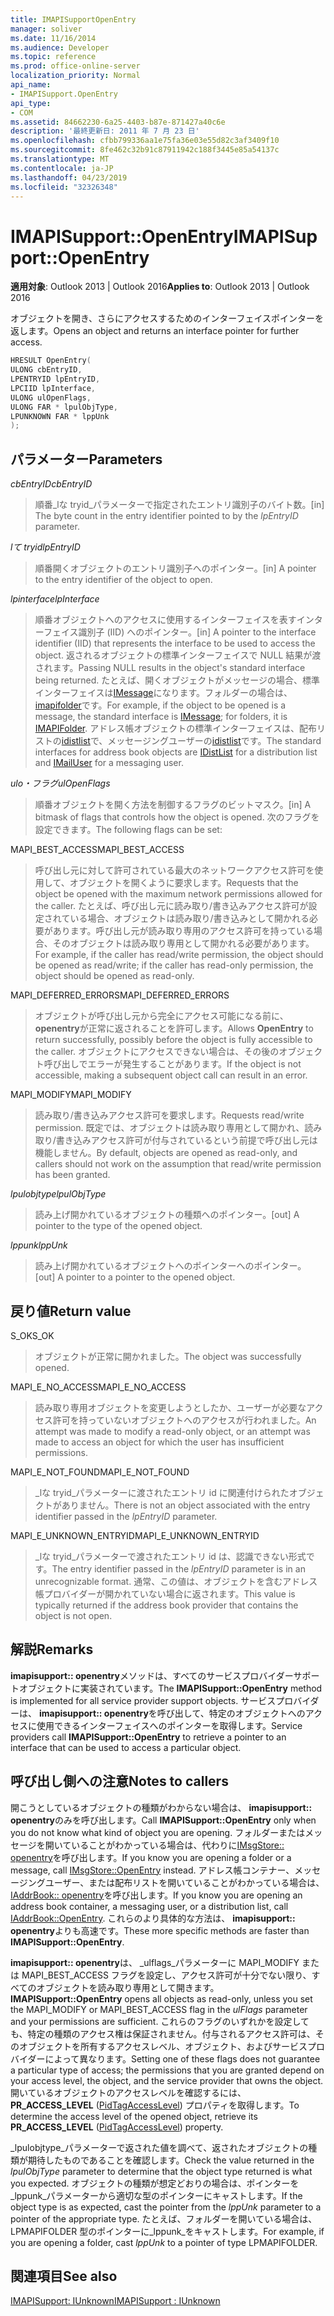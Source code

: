 ```yaml
---
title: IMAPISupportOpenEntry
manager: soliver
ms.date: 11/16/2014
ms.audience: Developer
ms.topic: reference
ms.prod: office-online-server
localization_priority: Normal
api_name:
- IMAPISupport.OpenEntry
api_type:
- COM
ms.assetid: 84662230-6a25-4403-b87e-871427a40c6e
description: '最終更新日: 2011 年 7 月 23 日'
ms.openlocfilehash: cfbb799336aa1e75fa36e03e55d82c3af3409f10
ms.sourcegitcommit: 8fe462c32b91c87911942c188f3445e85a54137c
ms.translationtype: MT
ms.contentlocale: ja-JP
ms.lasthandoff: 04/23/2019
ms.locfileid: "32326348"
---
```

# <a name="imapisupportopenentry"></a><span data-ttu-id="1f15a-103">IMAPISupport::OpenEntry</span><span class="sxs-lookup"><span data-stu-id="1f15a-103">IMAPISupport::OpenEntry</span></span>

  
  
<span data-ttu-id="1f15a-104">**適用対象**: Outlook 2013 | Outlook 2016</span><span class="sxs-lookup"><span data-stu-id="1f15a-104">**Applies to**: Outlook 2013 | Outlook 2016</span></span> 
  
<span data-ttu-id="1f15a-105">オブジェクトを開き、さらにアクセスするためのインターフェイスポインターを返します。</span><span class="sxs-lookup"><span data-stu-id="1f15a-105">Opens an object and returns an interface pointer for further access.</span></span> 
  
```cpp
HRESULT OpenEntry(
ULONG cbEntryID,
LPENTRYID lpEntryID,
LPCIID lpInterface,
ULONG ulOpenFlags,
ULONG FAR * lpulObjType,
LPUNKNOWN FAR * lppUnk
);
```

## <a name="parameters"></a><span data-ttu-id="1f15a-106">パラメーター</span><span class="sxs-lookup"><span data-stu-id="1f15a-106">Parameters</span></span>

 <span data-ttu-id="1f15a-107">_cbEntryID_</span><span class="sxs-lookup"><span data-stu-id="1f15a-107">_cbEntryID_</span></span>
  
> <span data-ttu-id="1f15a-108">順番_lな tryid_パラメーターで指定されたエントリ識別子のバイト数。</span><span class="sxs-lookup"><span data-stu-id="1f15a-108">[in] The byte count in the entry identifier pointed to by the  _lpEntryID_ parameter.</span></span> 
    
 <span data-ttu-id="1f15a-109">_lて tryid_</span><span class="sxs-lookup"><span data-stu-id="1f15a-109">_lpEntryID_</span></span>
  
> <span data-ttu-id="1f15a-110">順番開くオブジェクトのエントリ識別子へのポインター。</span><span class="sxs-lookup"><span data-stu-id="1f15a-110">[in] A pointer to the entry identifier of the object to open.</span></span>
    
 <span data-ttu-id="1f15a-111">_lpinterface_</span><span class="sxs-lookup"><span data-stu-id="1f15a-111">_lpInterface_</span></span>
  
> <span data-ttu-id="1f15a-112">順番オブジェクトへのアクセスに使用するインターフェイスを表すインターフェイス識別子 (IID) へのポインター。</span><span class="sxs-lookup"><span data-stu-id="1f15a-112">[in] A pointer to the interface identifier (IID) that represents the interface to be used to access the object.</span></span> <span data-ttu-id="1f15a-113">返されるオブジェクトの標準インターフェイスで NULL 結果が渡されます。</span><span class="sxs-lookup"><span data-stu-id="1f15a-113">Passing NULL results in the object's standard interface being returned.</span></span> <span data-ttu-id="1f15a-114">たとえば、開くオブジェクトがメッセージの場合、標準インターフェイスは[IMessage](imessageimapiprop.md)になります。フォルダーの場合は、 [imapifolder](imapifolderimapicontainer.md)です。</span><span class="sxs-lookup"><span data-stu-id="1f15a-114">For example, if the object to be opened is a message, the standard interface is [IMessage](imessageimapiprop.md); for folders, it is [IMAPIFolder](imapifolderimapicontainer.md).</span></span> <span data-ttu-id="1f15a-115">アドレス帳オブジェクトの標準インターフェイスは、配布リストの[idistlist](idistlistimapicontainer.md)で、メッセージングユーザーの[idistlist](imailuserimapiprop.md)です。</span><span class="sxs-lookup"><span data-stu-id="1f15a-115">The standard interfaces for address book objects are [IDistList](idistlistimapicontainer.md) for a distribution list and [IMailUser](imailuserimapiprop.md) for a messaging user.</span></span> 
    
 <span data-ttu-id="1f15a-116">_ulo・フラグ_</span><span class="sxs-lookup"><span data-stu-id="1f15a-116">_ulOpenFlags_</span></span>
  
> <span data-ttu-id="1f15a-117">順番オブジェクトを開く方法を制御するフラグのビットマスク。</span><span class="sxs-lookup"><span data-stu-id="1f15a-117">[in] A bitmask of flags that controls how the object is opened.</span></span> <span data-ttu-id="1f15a-118">次のフラグを設定できます。</span><span class="sxs-lookup"><span data-stu-id="1f15a-118">The following flags can be set:</span></span>
    
<span data-ttu-id="1f15a-119">MAPI_BEST_ACCESS</span><span class="sxs-lookup"><span data-stu-id="1f15a-119">MAPI_BEST_ACCESS</span></span> 
  
> <span data-ttu-id="1f15a-120">呼び出し元に対して許可されている最大のネットワークアクセス許可を使用して、オブジェクトを開くように要求します。</span><span class="sxs-lookup"><span data-stu-id="1f15a-120">Requests that the object be opened with the maximum network permissions allowed for the caller.</span></span> <span data-ttu-id="1f15a-121">たとえば、呼び出し元に読み取り/書き込みアクセス許可が設定されている場合、オブジェクトは読み取り/書き込みとして開かれる必要があります。呼び出し元が読み取り専用のアクセス許可を持っている場合、そのオブジェクトは読み取り専用として開かれる必要があります。</span><span class="sxs-lookup"><span data-stu-id="1f15a-121">For example, if the caller has read/write permission, the object should be opened as read/write; if the caller has read-only permission, the object should be opened as read-only.</span></span> 
    
<span data-ttu-id="1f15a-122">MAPI_DEFERRED_ERRORS</span><span class="sxs-lookup"><span data-stu-id="1f15a-122">MAPI_DEFERRED_ERRORS</span></span> 
  
> <span data-ttu-id="1f15a-123">オブジェクトが呼び出し元から完全にアクセス可能になる前に、 **openentry**が正常に返されることを許可します。</span><span class="sxs-lookup"><span data-stu-id="1f15a-123">Allows **OpenEntry** to return successfully, possibly before the object is fully accessible to the caller.</span></span> <span data-ttu-id="1f15a-124">オブジェクトにアクセスできない場合は、その後のオブジェクト呼び出しでエラーが発生することがあります。</span><span class="sxs-lookup"><span data-stu-id="1f15a-124">If the object is not accessible, making a subsequent object call can result in an error.</span></span> 
    
<span data-ttu-id="1f15a-125">MAPI_MODIFY</span><span class="sxs-lookup"><span data-stu-id="1f15a-125">MAPI_MODIFY</span></span> 
  
> <span data-ttu-id="1f15a-126">読み取り/書き込みアクセス許可を要求します。</span><span class="sxs-lookup"><span data-stu-id="1f15a-126">Requests read/write permission.</span></span> <span data-ttu-id="1f15a-127">既定では、オブジェクトは読み取り専用として開かれ、読み取り/書き込みアクセス許可が付与されているという前提で呼び出し元は機能しません。</span><span class="sxs-lookup"><span data-stu-id="1f15a-127">By default, objects are opened as read-only, and callers should not work on the assumption that read/write permission has been granted.</span></span> 
    
 <span data-ttu-id="1f15a-128">_lpulobjtype_</span><span class="sxs-lookup"><span data-stu-id="1f15a-128">_lpulObjType_</span></span>
  
> <span data-ttu-id="1f15a-129">読み上げ開かれているオブジェクトの種類へのポインター。</span><span class="sxs-lookup"><span data-stu-id="1f15a-129">[out] A pointer to the type of the opened object.</span></span>
    
 <span data-ttu-id="1f15a-130">_lppunk_</span><span class="sxs-lookup"><span data-stu-id="1f15a-130">_lppUnk_</span></span>
  
> <span data-ttu-id="1f15a-131">読み上げ開かれているオブジェクトへのポインターへのポインター。</span><span class="sxs-lookup"><span data-stu-id="1f15a-131">[out] A pointer to a pointer to the opened object.</span></span>
    
## <a name="return-value"></a><span data-ttu-id="1f15a-132">戻り値</span><span class="sxs-lookup"><span data-stu-id="1f15a-132">Return value</span></span>

<span data-ttu-id="1f15a-133">S_OK</span><span class="sxs-lookup"><span data-stu-id="1f15a-133">S_OK</span></span> 
  
> <span data-ttu-id="1f15a-134">オブジェクトが正常に開かれました。</span><span class="sxs-lookup"><span data-stu-id="1f15a-134">The object was successfully opened.</span></span>
    
<span data-ttu-id="1f15a-135">MAPI_E_NO_ACCESS</span><span class="sxs-lookup"><span data-stu-id="1f15a-135">MAPI_E_NO_ACCESS</span></span> 
  
> <span data-ttu-id="1f15a-136">読み取り専用オブジェクトを変更しようとしたか、ユーザーが必要なアクセス許可を持っていないオブジェクトへのアクセスが行われました。</span><span class="sxs-lookup"><span data-stu-id="1f15a-136">An attempt was made to modify a read-only object, or an attempt was made to access an object for which the user has insufficient permissions.</span></span>
    
<span data-ttu-id="1f15a-137">MAPI_E_NOT_FOUND</span><span class="sxs-lookup"><span data-stu-id="1f15a-137">MAPI_E_NOT_FOUND</span></span> 
  
> <span data-ttu-id="1f15a-138">_lな tryid_パラメーターに渡されたエントリ id に関連付けられたオブジェクトがありません。</span><span class="sxs-lookup"><span data-stu-id="1f15a-138">There is not an object associated with the entry identifier passed in the  _lpEntryID_ parameter.</span></span> 
    
<span data-ttu-id="1f15a-139">MAPI_E_UNKNOWN_ENTRYID</span><span class="sxs-lookup"><span data-stu-id="1f15a-139">MAPI_E_UNKNOWN_ENTRYID</span></span> 
  
> <span data-ttu-id="1f15a-140">_lな tryid_パラメーターで渡されたエントリ id は、認識できない形式です。</span><span class="sxs-lookup"><span data-stu-id="1f15a-140">The entry identifier passed in the  _lpEntryID_ parameter is in an unrecognizable format.</span></span> <span data-ttu-id="1f15a-141">通常、この値は、オブジェクトを含むアドレス帳プロバイダーが開かれていない場合に返されます。</span><span class="sxs-lookup"><span data-stu-id="1f15a-141">This value is typically returned if the address book provider that contains the object is not open.</span></span> 
    
## <a name="remarks"></a><span data-ttu-id="1f15a-142">解説</span><span class="sxs-lookup"><span data-stu-id="1f15a-142">Remarks</span></span>

<span data-ttu-id="1f15a-143">**imapisupport:: openentry**メソッドは、すべてのサービスプロバイダーサポートオブジェクトに実装されています。</span><span class="sxs-lookup"><span data-stu-id="1f15a-143">The **IMAPISupport::OpenEntry** method is implemented for all service provider support objects.</span></span> <span data-ttu-id="1f15a-144">サービスプロバイダーは、 **imapisupport:: openentry**を呼び出して、特定のオブジェクトへのアクセスに使用できるインターフェイスへのポインターを取得します。</span><span class="sxs-lookup"><span data-stu-id="1f15a-144">Service providers call **IMAPISupport::OpenEntry** to retrieve a pointer to an interface that can be used to access a particular object.</span></span> 
  
## <a name="notes-to-callers"></a><span data-ttu-id="1f15a-145">呼び出し側への注意</span><span class="sxs-lookup"><span data-stu-id="1f15a-145">Notes to callers</span></span>

<span data-ttu-id="1f15a-146">開こうとしているオブジェクトの種類がわからない場合は、 **imapisupport:: openentry**のみを呼び出します。</span><span class="sxs-lookup"><span data-stu-id="1f15a-146">Call **IMAPISupport::OpenEntry** only when you do not know what kind of object you are opening.</span></span> <span data-ttu-id="1f15a-147">フォルダーまたはメッセージを開いていることがわかっている場合は、代わりに[IMsgStore:: openentry](imsgstore-openentry.md)を呼び出します。</span><span class="sxs-lookup"><span data-stu-id="1f15a-147">If you know you are opening a folder or a message, call [IMsgStore::OpenEntry](imsgstore-openentry.md) instead.</span></span> <span data-ttu-id="1f15a-148">アドレス帳コンテナー、メッセージングユーザー、または配布リストを開いていることがわかっている場合は、 [IAddrBook:: openentry](iaddrbook-openentry.md)を呼び出します。</span><span class="sxs-lookup"><span data-stu-id="1f15a-148">If you know you are opening an address book container, a messaging user, or a distribution list, call [IAddrBook::OpenEntry](iaddrbook-openentry.md).</span></span> <span data-ttu-id="1f15a-149">これらのより具体的な方法は、 **imapisupport:: openentry**よりも高速です。</span><span class="sxs-lookup"><span data-stu-id="1f15a-149">These more specific methods are faster than **IMAPISupport::OpenEntry**.</span></span> 
  
 <span data-ttu-id="1f15a-150">**imapisupport:: openentry**は、 _ulflags_パラメーターに MAPI_MODIFY または MAPI_BEST_ACCESS フラグを設定し、アクセス許可が十分でない限り、すべてのオブジェクトを読み取り専用として開きます。</span><span class="sxs-lookup"><span data-stu-id="1f15a-150">**IMAPISupport::OpenEntry** opens all objects as read-only, unless you set the MAPI_MODIFY or MAPI_BEST_ACCESS flag in the  _ulFlags_ parameter and your permissions are sufficient.</span></span> <span data-ttu-id="1f15a-151">これらのフラグのいずれかを設定しても、特定の種類のアクセス権は保証されません。付与されるアクセス許可は、そのオブジェクトを所有するアクセスレベル、オブジェクト、およびサービスプロバイダーによって異なります。</span><span class="sxs-lookup"><span data-stu-id="1f15a-151">Setting one of these flags does not guarantee a particular type of access; the permissions that you are granted depend on your access level, the object, and the service provider that owns the object.</span></span> <span data-ttu-id="1f15a-152">開いているオブジェクトのアクセスレベルを確認するには、 **PR_ACCESS_LEVEL** ([PidTagAccessLevel](pidtagaccesslevel-canonical-property.md)) プロパティを取得します。</span><span class="sxs-lookup"><span data-stu-id="1f15a-152">To determine the access level of the opened object, retrieve its **PR_ACCESS_LEVEL** ([PidTagAccessLevel](pidtagaccesslevel-canonical-property.md)) property.</span></span>
  
<span data-ttu-id="1f15a-153">_lpulobjtype_パラメーターで返された値を調べて、返されたオブジェクトの種類が期待したものであることを確認します。</span><span class="sxs-lookup"><span data-stu-id="1f15a-153">Check the value returned in the  _lpulObjType_ parameter to determine that the object type returned is what you expected.</span></span> <span data-ttu-id="1f15a-154">オブジェクトの種類が想定どおりの場合は、ポインターを_lppunk_パラメーターから適切な型のポインターにキャストします。</span><span class="sxs-lookup"><span data-stu-id="1f15a-154">If the object type is as expected, cast the pointer from the  _lppUnk_ parameter to a pointer of the appropriate type.</span></span> <span data-ttu-id="1f15a-155">たとえば、フォルダーを開いている場合は、LPMAPIFOLDER 型のポインターに_lppunk_をキャストします。</span><span class="sxs-lookup"><span data-stu-id="1f15a-155">For example, if you are opening a folder, cast  _lppUnk_ to a pointer of type LPMAPIFOLDER.</span></span> 
  
## <a name="see-also"></a><span data-ttu-id="1f15a-156">関連項目</span><span class="sxs-lookup"><span data-stu-id="1f15a-156">See also</span></span>



[<span data-ttu-id="1f15a-157">IMAPISupport: IUnknown</span><span class="sxs-lookup"><span data-stu-id="1f15a-157">IMAPISupport : IUnknown</span></span>](imapisupportiunknown.md)

